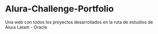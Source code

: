 # Alura-Challenge-Portfolio
Una web con todos los proyectos desarrollados en la ruta de estudios de Alura Latam - Oracle
